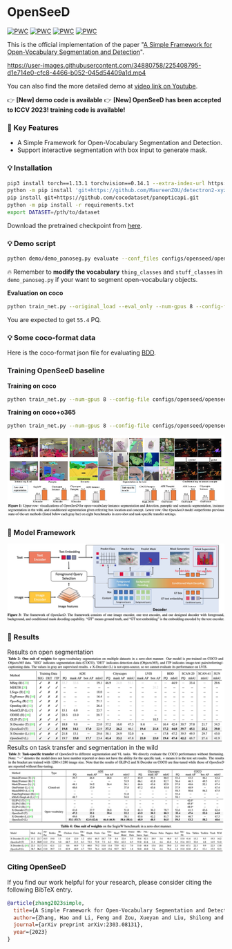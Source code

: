 # OpenSeeD
[![PWC](https://img.shields.io/endpoint.svg?url=https://paperswithcode.com/badge/a-simple-framework-for-open-vocabulary/panoptic-segmentation-on-coco-minival)](https://paperswithcode.com/sota/panoptic-segmentation-on-coco-minival?p=a-simple-framework-for-open-vocabulary)
[![PWC](https://img.shields.io/endpoint.svg?url=https://paperswithcode.com/badge/a-simple-framework-for-open-vocabulary/panoptic-segmentation-on-ade20k-val)](https://paperswithcode.com/sota/panoptic-segmentation-on-ade20k-val?p=a-simple-framework-for-open-vocabulary)
[![PWC](https://img.shields.io/endpoint.svg?url=https://paperswithcode.com/badge/a-simple-framework-for-open-vocabulary/instance-segmentation-on-ade20k-val)](https://paperswithcode.com/sota/instance-segmentation-on-ade20k-val?p=a-simple-framework-for-open-vocabulary)
[![PWC](https://img.shields.io/endpoint.svg?url=https://paperswithcode.com/badge/a-simple-framework-for-open-vocabulary/instance-segmentation-on-cityscapes-val)](https://paperswithcode.com/sota/instance-segmentation-on-cityscapes-val?p=a-simple-framework-for-open-vocabulary)

This is the official implementation of the paper "[A Simple Framework for Open-Vocabulary Segmentation and Detection](https://arxiv.org/pdf/2303.08131.pdf)".

https://user-images.githubusercontent.com/34880758/225408795-d1e714e0-cfc8-4466-b052-045d54409a1d.mp4

You can also find the more detailed demo at [video link on Youtube](https://www.youtube.com/watch?v=z4gsQw2n7iM).

:point_right: **[New] demo code is available**
:point_right: **[New] OpenSeeD has been accepted to ICCV 2023! training code is available!**

### :rocket: Key Features
- A Simple Framework for Open-Vocabulary Segmentation and Detection.
- Support interactive segmentation with box input to generate mask.

### :bulb: Installation
```sh
pip3 install torch==1.13.1 torchvision==0.14.1 --extra-index-url https://download.pytorch.org/whl/cu113
python -m pip install 'git+https://github.com/MaureenZOU/detectron2-xyz.git'
pip install git+https://github.com/cocodataset/panopticapi.git
python -m pip install -r requirements.txt
export DATASET=/pth/to/dataset
```
Download the pretrained checkpoint from [here](https://github.com/IDEA-Research/OpenSeeD/releases/download/openseed/model_state_dict_swint_51.2ap.pt).
### :bulb: Demo script
```sh
python demo/demo_panoseg.py evaluate --conf_files configs/openseed/openseed_swint_lang.yaml  --image_path images/animals.png --overrides WEIGHT /path/to/ckpt/model_state_dict_swint_51.2ap.pt
```
:fire: Remember to **modify the vocabulary**  `thing_classes` and `stuff_classes` in `demo_panoseg.py`  if your want to segment open-vocabulary objects.

**Evaluation on coco**
```sh
python train_net.py --original_load --eval_only --num-gpus 8 --config-file configs/openseed/openseed_swint_lang.yaml MODEL.WEIGHTS=[/path/to/lang/weight](https://github.com/IDEA-Research/OpenSeeD/releases/download/openseed/model_state_dict_swint_51.2ap.pt)
```
You are expected to get `55.4` PQ.
### :bulb: Some coco-format data
Here is the coco-format json file for evaluating [BDD](https://github.com/IDEA-Research/OpenSeeD/releases/download/bdd_val_data/coco_val.json).
### Training OpenSeeD baseline
**Training on coco**
```sh
python train_net.py --num-gpus 8 --config-file configs/openseed/openseed_swint_lang.yaml --lang_weight [/path/to/lang/weight](https://github.com/IDEA-Research/OpenSeeD/releases/download/training/model_state_dict_only_language.pt)
```
**Training on coco+o365**
```sh
python train_net.py --num-gpus 8 --config-file configs/openseed/openseed_swint_lang_o365.yaml --lang_weight [/path/to/lang/weight](https://github.com/IDEA-Research/OpenSeeD/releases/download/training/model_state_dict_only_language.pt)
```

![hero_figure](figs/intro.jpg)
### :unicorn: Model Framework
![hero_figure](figs/framework.jpg)
### :volcano: Results
Results on open segmentation
![hero_figure](figs/results1.jpg)
Results on task transfer and segmentation in the wild
![hero_figure](figs/results2.jpg)


### <a name="CitingOpenSeeD"></a>Citing OpenSeeD

If you find our work helpful for your research, please consider citing the following BibTeX entry.

```BibTeX
@article{zhang2023simple,
  title={A Simple Framework for Open-Vocabulary Segmentation and Detection},
  author={Zhang, Hao and Li, Feng and Zou, Xueyan and Liu, Shilong and Li, Chunyuan and Gao, Jianfeng and Yang, Jianwei and Zhang, Lei},
  journal={arXiv preprint arXiv:2303.08131},
  year={2023}
}
```

